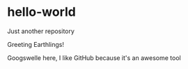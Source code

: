 # hello-world
Just another repository

Greeting Earthlings!

Googswelle here, I like GitHub because it's an awesome tool
